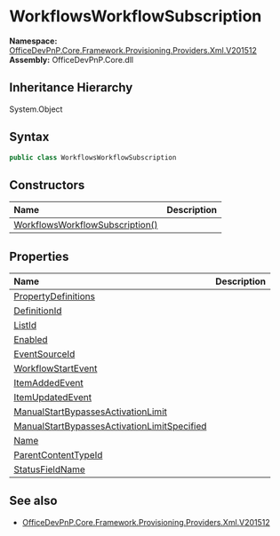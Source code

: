 # WorkflowsWorkflowSubscription
  

**Namespace:** [OfficeDevPnP.Core.Framework.Provisioning.Providers.Xml.V201512](OfficeDevPnP.Core.Framework.Provisioning.Providers.Xml.V201512.md)  
**Assembly:** OfficeDevPnP.Core.dll  
## Inheritance Hierarchy
System.Object  
## Syntax
```C#
public class WorkflowsWorkflowSubscription
```
## Constructors
|**Name**|**Description**|
|:-----|:-----|
| [WorkflowsWorkflowSubscription()](OfficeDevPnP.Core.Framework.Provisioning.Providers.Xml.V201512.WorkflowsWorkflowSubscription.Constructor1details.md) | 
## Properties
|**Name**|**Description**|
|:-----|:-----|
| [PropertyDefinitions](OfficeDevPnP.Core.Framework.Provisioning.Providers.Xml.V201512.WorkflowsWorkflowSubscription.PropertyDefinitions.md) | 
| [DefinitionId](OfficeDevPnP.Core.Framework.Provisioning.Providers.Xml.V201512.WorkflowsWorkflowSubscription.DefinitionId.md) | 
| [ListId](OfficeDevPnP.Core.Framework.Provisioning.Providers.Xml.V201512.WorkflowsWorkflowSubscription.ListId.md) | 
| [Enabled](OfficeDevPnP.Core.Framework.Provisioning.Providers.Xml.V201512.WorkflowsWorkflowSubscription.Enabled.md) | 
| [EventSourceId](OfficeDevPnP.Core.Framework.Provisioning.Providers.Xml.V201512.WorkflowsWorkflowSubscription.EventSourceId.md) | 
| [WorkflowStartEvent](OfficeDevPnP.Core.Framework.Provisioning.Providers.Xml.V201512.WorkflowsWorkflowSubscription.WorkflowStartEvent.md) | 
| [ItemAddedEvent](OfficeDevPnP.Core.Framework.Provisioning.Providers.Xml.V201512.WorkflowsWorkflowSubscription.ItemAddedEvent.md) | 
| [ItemUpdatedEvent](OfficeDevPnP.Core.Framework.Provisioning.Providers.Xml.V201512.WorkflowsWorkflowSubscription.ItemUpdatedEvent.md) | 
| [ManualStartBypassesActivationLimit](OfficeDevPnP.Core.Framework.Provisioning.Providers.Xml.V201512.WorkflowsWorkflowSubscription.ManualStartBypassesActivationLimit.md) | 
| [ManualStartBypassesActivationLimitSpecified](OfficeDevPnP.Core.Framework.Provisioning.Providers.Xml.V201512.WorkflowsWorkflowSubscription.ManualStartBypassesActivationLimitSpecified.md) | 
| [Name](OfficeDevPnP.Core.Framework.Provisioning.Providers.Xml.V201512.WorkflowsWorkflowSubscription.Name.md) | 
| [ParentContentTypeId](OfficeDevPnP.Core.Framework.Provisioning.Providers.Xml.V201512.WorkflowsWorkflowSubscription.ParentContentTypeId.md) | 
| [StatusFieldName](OfficeDevPnP.Core.Framework.Provisioning.Providers.Xml.V201512.WorkflowsWorkflowSubscription.StatusFieldName.md) | 
## See also
- [OfficeDevPnP.Core.Framework.Provisioning.Providers.Xml.V201512](OfficeDevPnP.Core.Framework.Provisioning.Providers.Xml.V201512.md)
